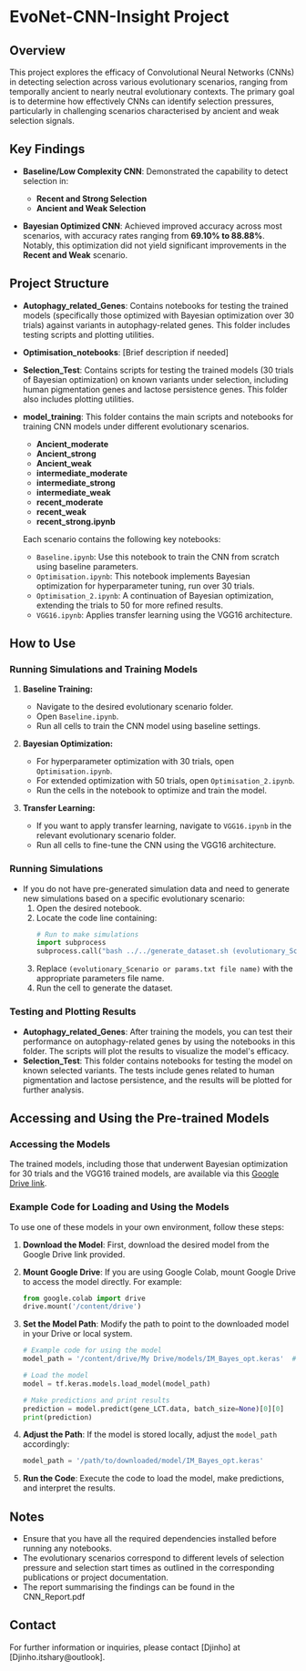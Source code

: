 
# EvoNet-CNN-Insight Project

## Overview
This project explores the efficacy of Convolutional Neural Networks (CNNs) in detecting selection across various evolutionary scenarios, ranging from temporally ancient to nearly neutral evolutionary contexts. The primary goal is to determine how effectively CNNs can identify selection pressures, particularly in challenging scenarios characterised by ancient and weak selection signals.

## Key Findings
- **Baseline/Low Complexity CNN**: Demonstrated the capability to detect selection in:
  - **Recent and Strong Selection**
  - **Ancient and Weak Selection**
  
- **Bayesian Optimized CNN**: Achieved improved accuracy across most scenarios, with accuracy rates ranging from **69.10% to 88.88%**. Notably, this optimization did not yield significant improvements in the **Recent and Weak** scenario.

## Project Structure
- **Autophagy_related_Genes**: Contains notebooks for testing the trained models (specifically those optimized with Bayesian optimization over 30 trials) against variants in autophagy-related genes. This folder includes testing scripts and plotting utilities.
- **Optimisation_notebooks**: [Brief description if needed]
- **Selection_Test**: Contains scripts for testing the trained models (30 trials of Bayesian optimization) on known variants under selection, including human pigmentation genes and lactose persistence genes. This folder also includes plotting utilities.
- **model_training**: This folder contains the main scripts and notebooks for training CNN models under different evolutionary scenarios.

  - **Ancient_moderate**
  - **Ancient_strong**
  - **Ancient_weak**
  - **intermediate_moderate**
  - **intermediate_strong**
  - **intermediate_weak**
  - **recent_moderate**
  - **recent_weak**
  - **recent_strong.ipynb**

  Each scenario contains the following key notebooks:
  - `Baseline.ipynb`: Use this notebook to train the CNN from scratch using baseline parameters.
  - `Optimisation.ipynb`: This notebook implements Bayesian optimization for hyperparameter tuning, run over 30 trials.
  - `Optimisation_2.ipynb`: A continuation of Bayesian optimization, extending the trials to 50 for more refined results.
  - `VGG16.ipynb`: Applies transfer learning using the VGG16 architecture.

## How to Use

### Running Simulations and Training Models
1. **Baseline Training:**
   - Navigate to the desired evolutionary scenario folder.
   - Open `Baseline.ipynb`.
   - Run all cells to train the CNN model using baseline settings.

2. **Bayesian Optimization:**
   - For hyperparameter optimization with 30 trials, open `Optimisation.ipynb`.
   - For extended optimization with 50 trials, open `Optimisation_2.ipynb`.
   - Run the cells in the notebook to optimize and train the model.

3. **Transfer Learning:**
   - If you want to apply transfer learning, navigate to `VGG16.ipynb` in the relevant evolutionary scenario folder.
   - Run all cells to fine-tune the CNN using the VGG16 architecture.

### Running Simulations
- If you do not have pre-generated simulation data and need to generate new simulations based on a specific evolutionary scenario:
  1. Open the desired notebook.
  2. Locate the code line containing:
     ```python
     # Run to make simulations
     import subprocess
     subprocess.call("bash ../../generate_dataset.sh (evolutionary_Scenario or params.txt file name)".split())
     ```
  3. Replace `(evolutionary_Scenario or params.txt file name)` with the appropriate parameters file name.
  4. Run the cell to generate the dataset.

### Testing and Plotting Results
- **Autophagy_related_Genes**: After training the models, you can test their performance on autophagy-related genes by using the notebooks in this folder. The scripts will plot the results to visualize the model's efficacy.
- **Selection_Test**: This folder contains notebooks for testing the model on known selected variants. The tests include genes related to human pigmentation and lactose persistence, and the results will be plotted for further analysis.

## Accessing and Using the Pre-trained Models

### Accessing the Models
The trained models, including those that underwent Bayesian optimization for 30 trials and the VGG16 trained models, are available via this [Google Drive link](https://drive.google.com/drive/folders/1sF8ERxF2d4opU3jBHMf1a3S6RAZ3k6WA?usp=sharing).

### Example Code for Loading and Using the Models
To use one of these models in your own environment, follow these steps:

1. **Download the Model**: First, download the desired model from the Google Drive link provided.
2. **Mount Google Drive**: If you are using Google Colab, mount Google Drive to access the model directly. For example:

    ```python
    from google.colab import drive
    drive.mount('/content/drive')
    ```

3. **Set the Model Path**: Modify the path to point to the downloaded model in your Drive or local system.

    ```python
    # Example code for using the model
    model_path = '/content/drive/My Drive/models/IM_Bayes_opt.keras'  # Adjust this path

    # Load the model
    model = tf.keras.models.load_model(model_path)

    # Make predictions and print results
    prediction = model.predict(gene_LCT.data, batch_size=None)[0][0]
    print(prediction)
    ```

4. **Adjust the Path**: If the model is stored locally, adjust the `model_path` accordingly:

    ```python
    model_path = '/path/to/downloaded/model/IM_Bayes_opt.keras'
    ```

5. **Run the Code**: Execute the code to load the model, make predictions, and interpret the results.

## Notes
- Ensure that you have all the required dependencies installed before running any notebooks.
- The evolutionary scenarios correspond to different levels of selection pressure and selection start times as outlined in the corresponding publications or project documentation.
- The report summarising the findings can be found in the CNN_Report.pdf 

## Contact
For further information or inquiries, please contact [Djinho] at [Djinho.itshary@outlook].
